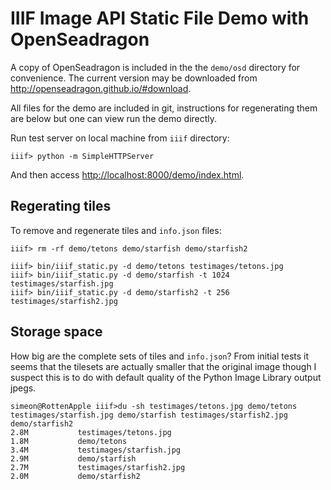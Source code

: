IIIF Image API Static File Demo with OpenSeadragon
==================================================

A copy of OpenSeadragon is included in the the `demo/osd` directory
for convenience. The current version may be downloaded from 
<http://openseadragon.github.io/#download>.

All files for the demo are included in git, instructions for regenerating 
them are below but one can view run the demo directly.

Run test server on local machine from `iiif` directory:
```
iiif> python -m SimpleHTTPServer
```

And then access <http://localhost:8000/demo/index.html>.

Regerating tiles
----------------

To remove and regenerate tiles and `info.json` files:
```
iiif> rm -rf demo/tetons demo/starfish demo/starfish2

iiif> bin/iiif_static.py -d demo/tetons testimages/tetons.jpg
iiif> bin/iiif_static.py -d demo/starfish -t 1024 testimages/starfish.jpg
iiif> bin/iiif_static.py -d demo/starfish2 -t 256 testimages/starfish2.jpg
```

Storage space
-------------

How big are the complete sets of tiles and `info.json`? From initial tests
it seems that the tilesets are actually smaller that the original image though 
I suspect this is to do with default quality of the Python Image Library
output jpegs.

```
simeon@RottenApple iiif>du -sh testimages/tetons.jpg demo/tetons testimages/starfish.jpg demo/starfish testimages/starfish2.jpg demo/starfish2
2.8M		   testimages/tetons.jpg
1.8M		   demo/tetons
3.4M		   testimages/starfish.jpg
2.9M		   demo/starfish
2.7M		   testimages/starfish2.jpg
2.0M		   demo/starfish2
```
